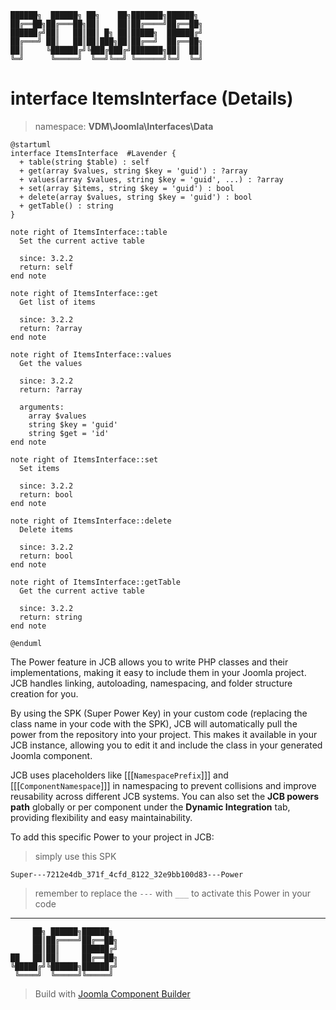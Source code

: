 ```
██████╗  ██████╗ ██╗    ██╗███████╗██████╗
██╔══██╗██╔═══██╗██║    ██║██╔════╝██╔══██╗
██████╔╝██║   ██║██║ █╗ ██║█████╗  ██████╔╝
██╔═══╝ ██║   ██║██║███╗██║██╔══╝  ██╔══██╗
██║     ╚██████╔╝╚███╔███╔╝███████╗██║  ██║
╚═╝      ╚═════╝  ╚══╝╚══╝ ╚══════╝╚═╝  ╚═╝
```
# interface ItemsInterface (Details)
> namespace: **VDM\Joomla\Interfaces\Data**

```uml
@startuml
interface ItemsInterface  #Lavender {
  + table(string $table) : self
  + get(array $values, string $key = 'guid') : ?array
  + values(array $values, string $key = 'guid', ...) : ?array
  + set(array $items, string $key = 'guid') : bool
  + delete(array $values, string $key = 'guid') : bool
  + getTable() : string
}

note right of ItemsInterface::table
  Set the current active table

  since: 3.2.2
  return: self
end note

note right of ItemsInterface::get
  Get list of items

  since: 3.2.2
  return: ?array
end note

note right of ItemsInterface::values
  Get the values

  since: 3.2.2
  return: ?array
  
  arguments:
    array $values
    string $key = 'guid'
    string $get = 'id'
end note

note right of ItemsInterface::set
  Set items

  since: 3.2.2
  return: bool
end note

note right of ItemsInterface::delete
  Delete items

  since: 3.2.2
  return: bool
end note

note right of ItemsInterface::getTable
  Get the current active table

  since: 3.2.2
  return: string
end note
 
@enduml
```

The Power feature in JCB allows you to write PHP classes and their implementations, making it easy to include them in your Joomla project. JCB handles linking, autoloading, namespacing, and folder structure creation for you.

By using the SPK (Super Power Key) in your custom code (replacing the class name in your code with the SPK), JCB will automatically pull the power from the repository into your project. This makes it available in your JCB instance, allowing you to edit it and include the class in your generated Joomla component.

JCB uses placeholders like [[[`NamespacePrefix`]]] and [[[`ComponentNamespace`]]] in namespacing to prevent collisions and improve reusability across different JCB systems. You can also set the **JCB powers path** globally or per component under the **Dynamic Integration** tab, providing flexibility and easy maintainability.

To add this specific Power to your project in JCB:

> simply use this SPK
```
Super---7212e4db_371f_4cfd_8122_32e9bb100d83---Power
```
> remember to replace the `---` with `___` to activate this Power in your code

---
```
     ██╗ ██████╗██████╗
     ██║██╔════╝██╔══██╗
     ██║██║     ██████╔╝
██   ██║██║     ██╔══██╗
╚█████╔╝╚██████╗██████╔╝
 ╚════╝  ╚═════╝╚═════╝
```
> Build with [Joomla Component Builder](https://git.vdm.dev/joomla/Component-Builder)

